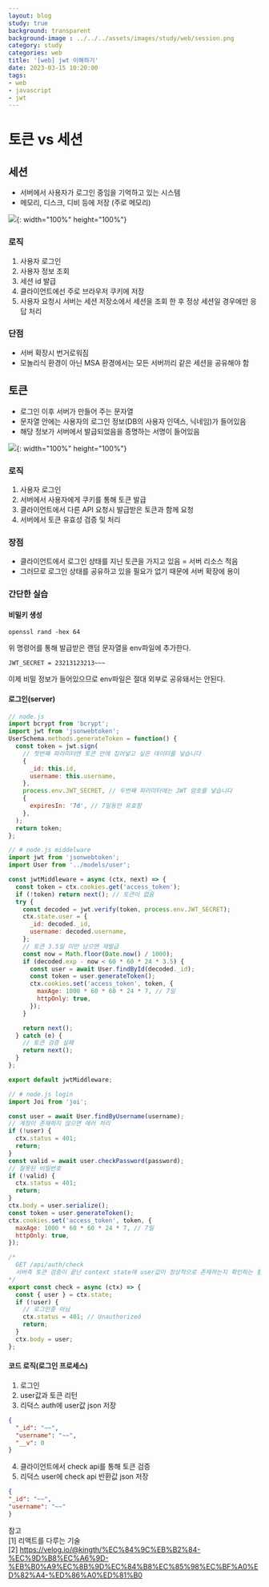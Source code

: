 ```yaml
---
layout: blog
study: true
background: transparent
background-image : ../../../assets/images/study/web/session.png
category: study
categories: web
title: '[web] jwt 이해하기'
date: 2023-03-15 10:20:00
tags:
- web
- javascript
- jwt
---
```


# 토큰 vs 세션

## 세션
- 서버에서 사용자가 로그인 중임을 기억하고 있는 시스템
- 메모리, 디스크, 디비 등에 저장 (주로 메모리)

![](../../../assets/images/study/web/session.png){: width="100%" height="100%"}

### 로직
1. 사용자 로그인
2. 사용자 정보 조회
3. 세션 id 발급
4. 클라이언트에선 주로 브라우저 쿠키에 저장
5. 사용자 요청시 서버는 세션 저장소에서 세션을 조회 한 후 정상 세션일 경우에만 응답 처리

### 단점
- 서버 확장시 번거로워짐
- 모놀리식 환경이 아닌 MSA 환경에서는 모든 서버끼리 같은 세션을 공유해야 함

## 토큰
- 로그인 이후 서버가 만들어 주는 문자열
- 문자열 안에는 사용자의 로그인 정보(DB의 사용자 인덱스, 닉네임)가 들어있음
- 해당 정보가 서버에서 발급되었음을 증명하는 서명이 들어있음

![](../../../assets/images/study/web/token.png){: width="100%" height="100%"}

### 로직
1. 사용자 로그인
2. 서버에서 사용자에게 쿠키를 통해 토큰 발급
3. 클라이언트에서 다른 API 요청시 발급받은 토큰과 함께 요청
4. 서버에서 토큰 유효성 검증 및 처리

### 장점
- 클라이언트에서 로그인 상태를 지닌 토큰을 가지고 있음 = 서버 리소스 적음
- 그러므로 로그인 상태를 공유하고 있을 필요가 없기 때문에 서버 확장에 용이

### 간단한 실습

#### 비밀키 생성
```shell
openssl rand -hex 64
```
위 명령어를 통해 발급받은 랜덤 문자열을 env파일에 추가한다.
```env
JWT_SECRET = 23213123213~~~
```
이제 비밀 정보가 들어있으므로 env파일은 절대 외부로 공유돼서는 안된다.

#### 로그인(server)

```javascript
// node.js
import bcrypt from 'bcrypt';
import jwt from 'jsonwebtoken';
UserSchema.methods.generateToken = function() {
  const token = jwt.sign(
    // 첫번째 파라미터엔 토큰 안에 집어넣고 싶은 데이터를 넣습니다
    {
      _id: this.id,
      username: this.username,
    },
    process.env.JWT_SECRET, // 두번째 파라미터에는 JWT 암호를 넣습니다
    {
      expiresIn: '7d', // 7일동안 유효함
    },
  );
  return token;
};

```

```javascript
// # node.js middelware
import jwt from 'jsonwebtoken';
import User from '../models/user';

const jwtMiddleware = async (ctx, next) => {
  const token = ctx.cookies.get('access_token');
  if (!token) return next(); // 토큰이 없음
  try {
    const decoded = jwt.verify(token, process.env.JWT_SECRET);
    ctx.state.user = {
      _id: decoded._id,
      username: decoded.username,
    };
    // 토큰 3.5일 미만 남으면 재발급
    const now = Math.floor(Date.now() / 1000);
    if (decoded.exp - now < 60 * 60 * 24 * 3.5) {
      const user = await User.findById(decoded._id);
      const token = user.generateToken();
      ctx.cookies.set('access_token', token, {
        maxAge: 1000 * 60 * 60 * 24 * 7, // 7일
        httpOnly: true,
      });
    }

    return next();
  } catch (e) {
    // 토큰 검증 실패
    return next();
  }
};

export default jwtMiddleware;

```

```javascript
// # node.js login
import Joi from 'joi';

const user = await User.findByUsername(username);
// 계정이 존재하지 않으면 에러 처리
if (!user) {
  ctx.status = 401;
  return;
}
const valid = await user.checkPassword(password);
// 잘못된 비밀번호
if (!valid) {
  ctx.status = 401;
  return;
}
ctx.body = user.serialize();
const token = user.generateToken();
ctx.cookies.set('access_token', token, {
  maxAge: 1000 * 60 * 60 * 24 * 7, // 7일
  httpOnly: true,
});

/*
  GET /api/auth/check
  서버측 토큰 검증이 끝난 context state에 user값이 정상적으로 존재하는지 확인하는 함수
*/
export const check = async (ctx) => {
  const { user } = ctx.state;
  if (!user) {
    // 로그인중 아님
    ctx.status = 401; // Unauthorized
    return;
  }
  ctx.body = user;
};
```

#### 코드 로직(로그인 프로세스)
1. 로그인 
2. user값과 토큰 리턴
3. 리덕스 auth에 user값 json 저장
```json
{
  "_id": "~~",
  "username": "~~",
  "__v": 0
}
```
4. 클라이언트에서 check api를 통해 토큰 검증
5. 리덕스 user에 check api 반환값 json 저장
```json
{
"_id": "~~",
"username": "~~"
}
```






 




참고  
[1] 리액트를 다루는 기술  
[2] https://velog.io/@kingth/%EC%84%9C%EB%B2%84-%EC%9D%B8%EC%A6%9D-%EB%B0%A9%EC%8B%9D%EC%84%B8%EC%85%98%EC%BF%A0%ED%82%A4-%ED%86%A0%ED%81%B0